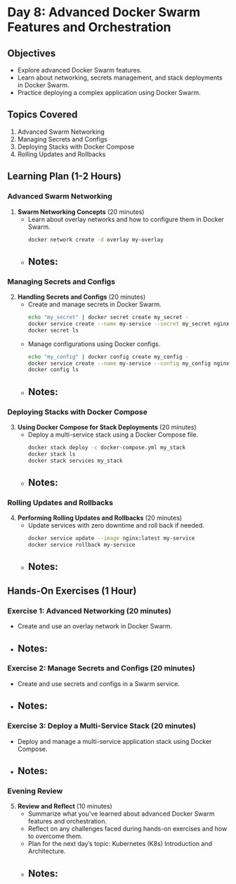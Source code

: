 # Day 8: Advanced Docker Swarm Features and Orchestration

## Objectives
- Explore advanced Docker Swarm features.
- Learn about networking, secrets management, and stack deployments in Docker Swarm.
- Practice deploying a complex application using Docker Swarm.

## Topics Covered
1. Advanced Swarm Networking
2. Managing Secrets and Configs
3. Deploying Stacks with Docker Compose
4. Rolling Updates and Rollbacks

## Learning Plan (1-2 Hours)

### Advanced Swarm Networking
1. **Swarm Networking Concepts** (20 minutes)
    - Learn about overlay networks and how to configure them in Docker Swarm.
        ```sh
        docker network create -d overlay my-overlay
        ```
    - **Notes:**
        - 

### Managing Secrets and Configs
2. **Handling Secrets and Configs** (20 minutes)
    - Create and manage secrets in Docker Swarm.
        ```sh
        echo "my_secret" | docker secret create my_secret -
        docker service create --name my-service --secret my_secret nginx
        docker secret ls
        ```
    - Manage configurations using Docker configs.
        ```sh
        echo "my_config" | docker config create my_config -
        docker service create --name my-service --config my_config nginx
        docker config ls
        ```
    - **Notes:**
        - 

### Deploying Stacks with Docker Compose
3. **Using Docker Compose for Stack Deployments** (20 minutes)
    - Deploy a multi-service stack using a Docker Compose file.
        ```sh
        docker stack deploy -c docker-compose.yml my_stack
        docker stack ls
        docker stack services my_stack
        ```
    - **Notes:**
        - 

### Rolling Updates and Rollbacks
4. **Performing Rolling Updates and Rollbacks** (20 minutes)
    - Update services with zero downtime and roll back if needed.
        ```sh
        docker service update --image nginx:latest my-service
        docker service rollback my-service
        ```
    - **Notes:**
        - 

## Hands-On Exercises (1 Hour)

### Exercise 1: Advanced Networking (20 minutes)
- Create and use an overlay network in Docker Swarm.
- **Notes:**
    - 

### Exercise 2: Manage Secrets and Configs (20 minutes)
- Create and use secrets and configs in a Swarm service.
- **Notes:**
    - 

### Exercise 3: Deploy a Multi-Service Stack (20 minutes)
- Deploy and manage a multi-service application stack using Docker Compose.
- **Notes:**
    - 

### Evening Review
5. **Review and Reflect** (10 minutes)
    - Summarize what you've learned about advanced Docker Swarm features and orchestration.
    - Reflect on any challenges faced during hands-on exercises and how to overcome them.
    - Plan for the next day’s topic: Kubernetes (K8s) Introduction and Architecture.
    - **Notes:**
      - 
